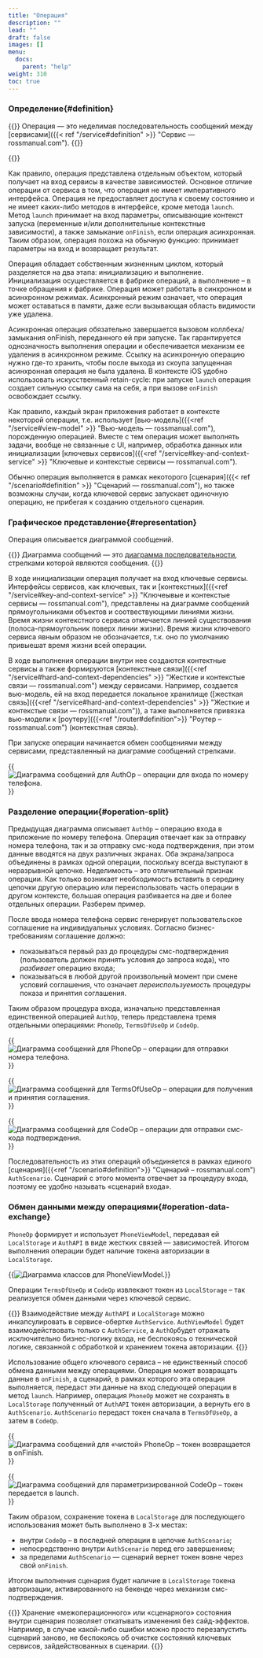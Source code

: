 ```yaml
---
title: "Операция"
description: ""
lead: ""
draft: false
images: []
menu:
  docs:
    parent: "help"
weight: 310
toc: true
---
```


### Определение{#definition}

{{<alert context="info" icon="👉">}}
Операция — это неделимая последовательность сообщений между [сервисами]({{< ref "/service#definition" >}} "Сервис — rossmanual.com").
{{</alert>}}

{{<alert context="info" icon="👉" text="Сообщение — это обращение к методу того или иного сервиса." />}}

Как правило, операция представлена отдельным объектом, который получает на вход сервисы в качестве зависимостей. Основное отличие операции от сервиса в том, что операция не имеет императивного интерфейса. Операция не предоставляет доступа к своему состоянию и не имеет каких-либо методов в интерфейсе, кроме метода `launch`.  Метод `launch` принимает на вход параметры, описывающие контекст запуска (переменные и/или дополнительные контекстные зависимости), а также замыкание `onFinish`, если операция асинхронная. Таким образом, операция похожа на обычную функцию: принимает параметры на вход и возвращает результат.

Операция обладает собственным жизненным циклом, который разделяется на два этапа: инициализацию и выполнение. Инициализация осуществляется в фабрике операций, а выполнение – в точке обращения к фабрике. Операция может работать в синхронном и асинхронном режимах. Асинхронный режим означает, что операция может оставаться в памяти, даже если вызывающая область видимости уже удалена. 

Асинхронная операция обязательно завершается вызовом коллбека/замыкания onFinish, переданного ей при запуске. Так гарантируется однозначность выполнения операции и обеспечивается механизм ее удаления в асинхронном режиме. Ссылку на асинхронную операцию нужно где-то хранить, чтобы после выхода из скоупа запущенная асинхронная операция не была удалена. В контексте iOS удобно использовать искусственный retain-cycle: при запуске `launch` операция создает сильную ссылку сама на себя, а при вызове `onFinish` освобождает ссылку.

Как правило, каждый экран приложения работает в контексте некоторой операции, т.е. использует [вью-модель]({{<ref "/service#view-model" >}} "Вью-модель — rossmanual.com"), порожденную операцией. Вместе с тем операция может выполнять задачи, вообще не связанные с UI, например, обработка данных или инициализации [ключевых сервисов]({{<ref "/service#key-and-context-service" >}} "Ключевые и контекстые сервисы — rossmanual.com").

Обычно операция выполняется в рамках некоторого [сценария]({{< ref "/scenario#definition" >}} "Сценарий — rossmanual.com"), но также возможны случаи, когда ключевой сервис запускает одиночную операцию, не прибегая к созданию отдельного сценария.

### Графическое представление{#representation}

Операция описывается диаграммой сообщений.

{{<alert context="info" icon="👉">}}
Диаграмма сообщений — это [диаграмма последовательности](https://ru.wikipedia.org/wiki/Диаграмма_последовательности "Диаграмма последовательности — Википедия"), стрелками которой являются сообщения.
{{</alert>}}

В ходе инициализации операция получает на вход ключевые сервисы. Интерфейсы сервисов, как ключевых, так и [контекстных]({{<ref "/service#key-and-context-service" >}} "Ключеывые и контекстые сервисы — rossmanual.com"), представлены на диаграмме сообщений прямоугольниками объектов и соотвествующими линиями жизни. Время жизни контекстного сервиса отмечается линией существования (полоса-прямоугольник поверх линии жизни). Время жизни ключевого сервиса явным образом не обозначается, т.к. оно по умолчанию привыешат время жизни всей операции.

В ходе выполнения операции внутри нее создаются контектные сервисы а также формируются [контекстные связи]({{<ref "/service#hard-and-context-dependencies" >}} "Жесткие и контекстые связи — rossmanual.com") между сервисами. Например, создается вью-модель, ей на вход передается локальное хранилище ([жесткая связь]({{<ref "/service#hard-and-context-dependencies" >}} "Жесткие и контекстые связи — rossmanual.com")), а таже выполняется привязка вью-модели к [роутеру]({{<ref "/router#definition">}} "Роутер – rossmanual.com") (контекстная связь).

При запуске операции начинается обмен сообщениями между сервисами, представленный на диаграмме сообщений стрелками.

{{<image src="images/auth_op.svg" title="Диаграмма сообщений для AuthOp – операции для входа по номеру телефона.">}}

### Разделение операции{#operation-split}

Предыдущая диаграмма описывает `AuthOp` – операцию входа в приложение по номеру телефона. Операция отвечает как за отправку номера телефона, так и за отправку смс-кода подтверждения, при этом данные вводятся на двух различных экранах. Оба экрана/запроса объединены в рамках одной операции, поскольку всегда выступают в неразрывной цепочке. Неделимость – это отличительный признак операции. Как только возникает необходимость вставить в середину цепочки другую операцию или переиспользовать часть операции в другом контексте, большая операция разбивается на две и более отдельных операции. Разберем пример.

После ввода номера телефона сервис генерирует пользовательское соглашение на индивидуальных условиях. Согласно бизнес-требованиям соглашение должно:
- показываться первый раз до процедуры смс-подтверждения (пользователь должен принять условия до запроса кода), что *разбивает* операцию входа;
- показываться в любой другой произвольный момент при смене условий соглашения, что означает *переиспользуемость* процедуры показа и принятия соглашения. 

Таким образом процедура входа, изначально представленная единственной операцией `AuthOp`, теперь представлена тремя отдельными операциями: `PhoneOp`, `TermsOfUseOp` и `CodeOp`.

{{<image src="images/phone_op.svg" title="Диаграмма сообщений для PhoneOp – операции для отправки номера телефона.">}}

{{<image src="images/tou_op.svg" title="Диаграмма сообщений для TermsOfUseOp – операции для получения и принятия соглашения.">}}

{{<image src="images/code_op.svg" title="Диаграмма сообщений для CodeOp – операции для отправки смс-кода подтверждения.">}}

Последовательность из этих операций объединяется в рамках единого [сценария]({{<ref "/scenario#definition">}} "Сценарий – rossmanual.com") `AuthScenario`. Сценарий с этого момента отвечает за процедуру входа, поэтому ее удобно называть «сценарий входа».

### Обмен данными между операциями{#operation-data-exchange}

`PhoneOp` формирует и использует `PhoneViewModel`, передавая ей `LocalStorage` и `AuthAPI` в виде жестких связей — зависимостей. Итогом выполнения операции будет наличие токена авторизации в `LocalStorage`.

{{<image src="images/phone_vm.svg" title="Диаграмма классов для PhoneViewModel.">}}

Операции `TermsOfUseOp` и `CodeOp` извлекают токен из `LocalStorage` – так реализуется обмен данными через ключевой сервис.

{{<alert context="success" icon="💡">}}
Взаимодействие между `AuthAPI` и `LocalStorage` можно инкапсулировать в сервисе-обертке `AuthService`. `AuthViewModel` будет взаимодействовать только с `AuthService`, а `AuthOp`будет отражать исключительно бизнес-логику входа, не беспокоясь о технической логике, связанной с обработкой и хранением токена авторизации.
{{</alert>}}

Использование общего ключевого сервиса – не единственный способ обмена данными между операциями. Операция может возвращать данные в `onFinish`, а сценарий, в рамках которого эта операция выполняется, передаст эти данные на вход следующей операции в метод `launch`. Например, операция `PhoneOp` может не сохранять в `LocalStorage` полученный от `AuthAPI` токен авторизации, а вернуть его в `AuthScenario`. `AuthScenario` передаст токен сначала в `TermsOfUseOp`, а затем в `CodeOp`.

{{<image src="images/phone_token_op.svg" title="Диаграмма сообщений для «чистой» PhoneOp – токен возвращается в onFinish.">}}

{{<image src="images/code_token_op.svg" title="Диаграмма сообщений для параметризированной CodeOp – токен передается в launch.">}}

Таким образом, сохранение токена в `LocalStorage` для последующего использования может быть выполнено в 3-х местах:
- внутри `CodeOp` – в последней операции в цепочке `AuthScenario`;
- непосредственно внутри `AuthScenario` перед его завершением;
- за пределами `AuthScenario` — сценарий вернет токен вовне через свой `onFinish`.

Итогом выполнения сценария будет наличие в `LocalStorage` токена авторизации, активированного на бекенде через механизм смс-подтверждения.

{{<alert context="success" icon="💡">}}
Хранение «межоперационного» или «сценарного» состояния внутри сценария позволяет откатывать изменения без сайд-эффектов. Например, в случае какой-либо ошибки можно просто перезапустить сценарий заново, не беспокоясь об очистке состояний ключевых сервисов, зайдействованных в сценарии.
{{</alert>}}


